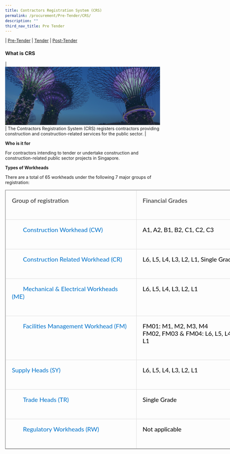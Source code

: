 ```yaml
---
title: Contractors Registration System (CRS)
permalink: /procurement/Pre-Tender/CRS/
description: ""
third_nav_title: Pre Tender
---
```

| [Pre-Tender](/procurement/Pre-Tender/BLS) |  [Tender](/procurement/Tender/PQM/) | [Post-Tender](/procurement/Post-Tender/SCA)


### **What is CRS**


| ![](/images/hero-banner.png) | The Contractors Registration System (CRS) registers contractors providing construction and construction-related services for the public sector. |


**Who is it for**

For contractors intending to tender or undertake construction and construction-related public sector projects in Singapore.

**Types of Workheads**

There are a total of 65 workheads under the following 7 major groups of registration:

<table border="1" cellspacing="0" cellpadding="0" style="box-sizing: border-box; font-family: Lato, sans-serif; border-collapse: collapse; border-spacing: 0px; width: 845.328px; table-layout: fixed; margin-bottom: 20px; color: rgb(0, 0, 0); font-size: 16px; font-style: normal; font-variant-ligatures: normal; font-variant-caps: normal; font-weight: 400; letter-spacing: normal; orphans: 2; text-align: start; text-transform: none; white-space: normal; widows: 2; word-spacing: 0px; -webkit-text-stroke-width: 0px; text-decoration-thickness: initial; text-decoration-style: initial; text-decoration-color: initial;"><tbody style="box-sizing: border-box; font-family: Lato, sans-serif;"><tr style="box-sizing: border-box; font-family: Lato, sans-serif;"><td valign="top" style="box-sizing: border-box; font-family: Lato, sans-serif; padding: 20px; text-align: left; vertical-align: top; border: 1px solid rgb(217, 217, 217); background-color: transparent; line-height: 25.6px;"><p style="box-sizing: border-box; font-family: Lato, sans-serif; margin: 0px 0px 30px; padding: 0px; font-size: 1.25rem; line-height: 24px;"><strong style="box-sizing: border-box; font-family: inherit; color: rgb(72, 72, 72); font-weight: 600;">Group of registration</strong></p></td><td valign="top" style="box-sizing: border-box; font-family: Lato, sans-serif; padding: 20px; text-align: left; vertical-align: top; border: 1px solid rgb(217, 217, 217); background-color: transparent; line-height: 25.6px;"><p style="box-sizing: border-box; font-family: Lato, sans-serif; margin: 0px 0px 30px; padding: 0px; font-size: 1.25rem; line-height: 24px;"><strong style="box-sizing: border-box; font-family: inherit; color: rgb(72, 72, 72); font-weight: 600;">Financial Grades</strong></p></td></tr><tr style="box-sizing: border-box; font-family: Lato, sans-serif;"><td valign="top" style="box-sizing: border-box; font-family: Lato, sans-serif; padding: 20px; text-align: left; vertical-align: top; border: 1px solid rgb(217, 217, 217); background-color: transparent; line-height: 25.6px;"><p style="box-sizing: border-box; font-family: Lato, sans-serif; margin: 0px 0px 30px; padding: 0px; font-size: 1.25rem; line-height: 24px;"><span style="box-sizing: border-box; font-family: Lato, sans-serif; font-style: inherit; font-weight: inherit;"><a href="https://www1.bca.gov.sg/docs/default-source/docs-corp-procurement/registration_cw.pdf" style="box-sizing: border-box; font-family: Lato, sans-serif; color: rgb(0, 114, 202); cursor: pointer; text-decoration: none; margin-bottom: -1px; position: relative; margin-left: 2.25rem; line-height: 1.25; transition: all 0.25s ease 0s; padding-bottom: 1px; border-bottom: 1px solid transparent;">Construction Workhead (CW)</a></span></p></td><td valign="top" style="box-sizing: border-box; font-family: Lato, sans-serif; padding: 20px; text-align: left; vertical-align: top; border: 1px solid rgb(217, 217, 217); background-color: transparent; line-height: 25.6px;"><p style="box-sizing: border-box; font-family: Lato, sans-serif; margin: 0px 0px 30px; padding: 0px; font-size: 1.25rem; line-height: 24px;">A1, A2, B1, B2, C1, C2, C3</p></td></tr><tr style="box-sizing: border-box; font-family: Lato, sans-serif;"><td valign="top" style="box-sizing: border-box; font-family: Lato, sans-serif; padding: 20px; text-align: left; vertical-align: top; border: 1px solid rgb(217, 217, 217); background-color: transparent; line-height: 25.6px;"><p style="box-sizing: border-box; font-family: Lato, sans-serif; margin: 0px 0px 30px; padding: 0px; font-size: 1.25rem; line-height: 24px;"><span style="box-sizing: border-box; font-family: Lato, sans-serif; font-style: inherit; font-weight: inherit;"><a href="https://www1.bca.gov.sg/docs/default-source/docs-corp-procurement/registration_cr.pdf" style="box-sizing: border-box; font-family: Lato, sans-serif; color: rgb(0, 114, 202); cursor: pointer; text-decoration: none; margin-bottom: -1px; position: relative; margin-left: 2.25rem; line-height: 1.25; transition: all 0.25s ease 0s; padding-bottom: 1px; border-bottom: 1px solid transparent;">Construction Related Workhead (CR)</a></span></p></td><td valign="top" style="box-sizing: border-box; font-family: Lato, sans-serif; padding: 20px; text-align: left; vertical-align: top; border: 1px solid rgb(217, 217, 217); background-color: transparent; line-height: 25.6px;"><p style="box-sizing: border-box; font-family: Lato, sans-serif; margin: 0px 0px 30px; padding: 0px; font-size: 1.25rem; line-height: 24px;">L6, L5, L4, L3, L2, L1, Single Grade</p></td></tr><tr style="box-sizing: border-box; font-family: Lato, sans-serif;"><td valign="top" style="box-sizing: border-box; font-family: Lato, sans-serif; padding: 20px; text-align: left; vertical-align: top; border: 1px solid rgb(217, 217, 217); background-color: transparent; line-height: 25.6px;"><p style="box-sizing: border-box; font-family: Lato, sans-serif; margin: 0px 0px 30px; padding: 0px; font-size: 1.25rem; line-height: 24px;"><span style="box-sizing: border-box; font-family: Lato, sans-serif; font-style: inherit; font-weight: inherit;"><a href="https://www1.bca.gov.sg/docs/default-source/docs-corp-procurement/registration_me.pdf" target="_blank" style="box-sizing: border-box; font-family: Lato, sans-serif; color: rgb(0, 114, 202); cursor: pointer; text-decoration: none; margin-bottom: -1px; position: relative; margin-left: 2.25rem; line-height: 1.25; transition: all 0.25s ease 0s; padding-bottom: 1px; border-bottom: 1px solid transparent;">Mechanical &amp; Electrical Workheads (ME)</a></span></p></td><td valign="top" style="box-sizing: border-box; font-family: Lato, sans-serif; padding: 20px; text-align: left; vertical-align: top; border: 1px solid rgb(217, 217, 217); background-color: transparent; line-height: 25.6px;"><p style="box-sizing: border-box; font-family: Lato, sans-serif; margin: 0px 0px 30px; padding: 0px; font-size: 1.25rem; line-height: 24px;">L6, L5, L4, L3, L2, L1</p></td></tr><tr style="box-sizing: border-box; font-family: Lato, sans-serif;"><td valign="top" style="box-sizing: border-box; font-family: Lato, sans-serif; padding: 20px; text-align: left; vertical-align: top; border: 1px solid rgb(217, 217, 217); background-color: transparent; line-height: 25.6px;"><p style="box-sizing: border-box; font-family: Lato, sans-serif; margin: 0px 0px 30px; padding: 0px; font-size: 1.25rem; line-height: 24px;"><span style="box-sizing: border-box; font-family: Lato, sans-serif; font-style: inherit; font-weight: inherit;"><a href="https://www1.bca.gov.sg/docs/default-source/docs-corp-procurement/registration_fm.pdf" target="_blank" style="box-sizing: border-box; font-family: Lato, sans-serif; color: rgb(0, 114, 202); cursor: pointer; text-decoration: none; margin-bottom: -1px; position: relative; margin-left: 2.25rem; line-height: 1.25; transition: all 0.25s ease 0s; padding-bottom: 1px; border-bottom: 1px solid transparent;">Facilities Management Workhead (FM)</a></span></p></td><td valign="top" style="box-sizing: border-box; font-family: Lato, sans-serif; padding: 20px; text-align: left; vertical-align: top; border: 1px solid rgb(217, 217, 217); background-color: transparent; line-height: 25.6px;"><p style="box-sizing: border-box; font-family: Lato, sans-serif; margin: 0px 0px 30px; padding: 0px; font-size: 1.25rem; line-height: 24px;">FM01: M1, M2, M3, M4<br style="box-sizing: border-box; font-family: Lato, sans-serif;">FM02, FM03 &amp; FM04: L6, L5, L4, L3, L2, L1</p></td></tr><tr style="box-sizing: border-box; font-family: Lato, sans-serif;"><td valign="top" style="box-sizing: border-box; font-family: Lato, sans-serif; padding: 20px; text-align: left; vertical-align: top; border: 1px solid rgb(217, 217, 217); background-color: transparent; line-height: 25.6px;"><p style="box-sizing: border-box; font-family: Lato, sans-serif; margin: 0px 0px 30px; padding: 0px; font-size: 1.25rem; line-height: 24px;"><a href="https://www1.bca.gov.sg/docs/default-source/docs-corp-procurement/crs/registration_sy.pdf?sfvrsn=920bd6a_2" style="box-sizing: border-box; font-family: Lato, sans-serif; color: rgb(0, 114, 202); cursor: pointer; text-decoration: none; margin-bottom: -1px; line-height: 1.25; transition: all 0.25s ease 0s; padding-bottom: 1px; border-bottom: 1px solid transparent;">Supply Heads (SY)</a></p></td><td valign="top" style="box-sizing: border-box; font-family: Lato, sans-serif; padding: 20px; text-align: left; vertical-align: top; border: 1px solid rgb(217, 217, 217); background-color: transparent; line-height: 25.6px;"><p style="box-sizing: border-box; font-family: Lato, sans-serif; margin: 0px 0px 30px; padding: 0px; font-size: 1.25rem; line-height: 24px;">L6, L5, L4, L3, L2, L1</p></td></tr><tr style="box-sizing: border-box; font-family: Lato, sans-serif;"><td valign="top" style="box-sizing: border-box; font-family: Lato, sans-serif; padding: 20px; text-align: left; vertical-align: top; border: 1px solid rgb(217, 217, 217); background-color: transparent; line-height: 25.6px;"><p style="box-sizing: border-box; font-family: Lato, sans-serif; margin: 0px 0px 30px; padding: 0px; font-size: 1.25rem; line-height: 24px;"><span style="box-sizing: border-box; font-family: Lato, sans-serif; font-style: inherit; font-weight: inherit;"><a href="https://www1.bca.gov.sg/docs/default-source/docs-corp-procurement/Registration_TR.pdf" style="box-sizing: border-box; font-family: Lato, sans-serif; color: rgb(0, 114, 202); cursor: pointer; text-decoration: none; margin-bottom: -1px; position: relative; margin-left: 2.25rem; line-height: 1.25; transition: all 0.25s ease 0s; padding-bottom: 1px; border-bottom: 1px solid transparent;">Trade Heads (TR)</a></span></p></td><td valign="top" style="box-sizing: border-box; font-family: Lato, sans-serif; padding: 20px; text-align: left; vertical-align: top; border: 1px solid rgb(217, 217, 217); background-color: transparent; line-height: 25.6px;"><p style="box-sizing: border-box; font-family: Lato, sans-serif; margin: 0px 0px 30px; padding: 0px; font-size: 1.25rem; line-height: 24px;">Single Grade</p></td></tr><tr style="box-sizing: border-box; font-family: Lato, sans-serif;"><td valign="top" style="box-sizing: border-box; font-family: Lato, sans-serif; padding: 20px; text-align: left; vertical-align: top; border: 1px solid rgb(217, 217, 217); background-color: transparent; line-height: 25.6px;"><p style="box-sizing: border-box; font-family: Lato, sans-serif; margin: 0px 0px 30px; padding: 0px; font-size: 1.25rem; line-height: 24px;"><a style="box-sizing: border-box; font-family: Lato, sans-serif; color: rgb(0, 114, 202); cursor: pointer; text-decoration: none; margin-bottom: -1px; line-height: 1.25; transition: all 0.25s ease 0s; padding-bottom: 1px; border-bottom: 1px solid transparent;"></a><a href="https://www1.bca.gov.sg/docs/default-source/docs-corp-procurement/Registration_RW.pdf" style="box-sizing: border-box; font-family: Lato, sans-serif; color: rgb(0, 114, 202); cursor: pointer; text-decoration: none; margin-bottom: -1px; position: relative; margin-left: 2.25rem; line-height: 1.25; transition: all 0.25s ease 0s; padding-bottom: 1px; border-bottom: 1px solid transparent;">Regulatory Workheads (RW)</a></p></td><td valign="top" style="box-sizing: border-box; font-family: Lato, sans-serif; padding: 20px; text-align: left; vertical-align: top; border: 1px solid rgb(217, 217, 217); background-color: transparent; line-height: 25.6px;"><p style="box-sizing: border-box; font-family: Lato, sans-serif; margin: 0px 0px 30px; padding: 0px; font-size: 1.25rem; line-height: 24px;">Not applicable</p></td></tr></tbody></table>